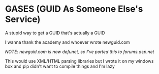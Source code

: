 # GASES (GUID As Someone Else's Service)
A stupid way to get a GUID that's actually a GUID

I wanna thank the academy and whoever wrote newguid.com

_NOTE: newguid.com is now defunct, so I've ported this to forums.asp.net_

This would use XML/HTML parsing libraries but I wrote it on my windows box and pip didn't want to compile things and I'm lazy
